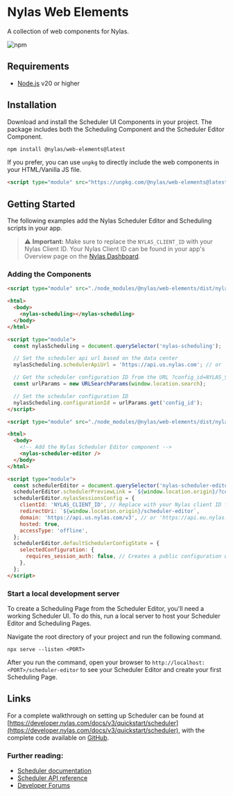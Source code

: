 # Nylas Web Elements

A collection of web components for Nylas.

![npm](https://img.shields.io/npm/v/@nylas/web-elements)

## Requirements

- [Node.js](https://nodejs.org/en/) v20 or higher

## Installation

Download and install the Scheduler UI Components in your project. The package includes both the Scheduling Component and the Scheduler Editor Component.

```bash
npm install @nylas/web-elements@latest
```

If you prefer, you can use `unpkg` to directly include the web components in your HTML/Vanilla JS file.

```html
<script type="module" src="https://unpkg.com/@nylas/web-elements@latest"></script>
```

## Getting Started

The following examples add the Nylas Scheduler Editor and Scheduling scripts in your app.

> ⚠️ **Important:** Make sure to replace the `NYLAS_CLIENT_ID` with your Nylas Client ID. Your Nylas Client ID can be found in your app's Overview page on the [Nylas Dashboard](https://dashboard-v3.nylas.com).

### Adding the Components

```html [-HTML (Scheduling Page: index.html)]
<script type="module" src="./node_modules/@nylas/web-elements/dist/nylas-web-elements/nylas-web-elements.esm.js"></script>

<html>
  <body>
    <nylas-scheduling></nylas-scheduling>
  </body>
</html>

<script type="module">
  const nylasScheduling = document.querySelector('nylas-scheduling');

  // Set the scheduler api url based on the data center
  nylasScheduling.schedulerApiUrl = 'https://api.us.nylas.com'; // or 'https://api.eu.nylas.com' for EU data center

  // Get the scheduler configuration ID from the URL ?config_id=NYLAS_SCHEDULER_CONFIGURATION_ID
  const urlParams = new URLSearchParams(window.location.search);

  // Set the scheduler configuration ID
  nylasScheduling.configurationId = urlParams.get('config_id');
</script>
```

```html [-HTML (Scheduler Editor: scheduler-editor.html)]
<script type="module" src="./node_modules/@nylas/web-elements/dist/nylas-web-elements/nylas-web-elements.esm.js"></script>

<html>
  <body>
    <!-- Add the Nylas Scheduler Editor component -->
    <nylas-scheduler-editor />
  </body>
</html>

<script type="module">
  const schedulerEditor = document.querySelector('nylas-scheduler-editor');
  schedulerEditor.schedulerPreviewLink = `${window.location.origin}/?config_id={config.id}`;
  schedulerEditor.nylasSessionsConfig = {
    clientId: 'NYLAS_CLIENT_ID', // Replace with your Nylas client ID from the previous section
    redirectUri: `${window.location.origin}/scheduler-editor`,
    domain: 'https://api.us.nylas.com/v3', // or 'https://api.eu.nylas.com/v3' for EU data center
    hosted: true,
    accessType: 'offline',
  };
  schedulerEditor.defaultSchedulerConfigState = {
    selectedConfiguration: {
      requires_session_auth: false, // Creates a public configuration which doesn't require a session
    },
  };
</script>
```

### Start a local development server

To create a Scheduling Page from the Scheduler Editor, you'll need a working Scheduler UI. To do this, run a local server to host your Scheduler Editor and Scheduling Pages.

Navigate the root directory of your project and run the following command.

```text
npx serve --listen <PORT>
```

After you run the command, open your browser to `http://localhost:<PORT>/scheduler-editor` to see your Scheduler Editor and create your first Scheduling Page.

## Links

For a complete walkthrough on setting up Scheduler can be found at [https://developer.nylas.com/docs/v3/quickstart/scheduler](https://developer.nylas.com/docs/v3/quickstart/scheduler), with the complete code available on [GitHub](https://github.com/nylas-samples/quickstart-scheduler-react).

### Further reading:

- [Scheduler documentation](https://developer.nylas.com/docs/v3/scheduler/)
- [Scheduler API reference](https://developer.nylas.com/docs/api/v3/scheduler/)
- [Developer Forums](https://forums.nylas.com/)
